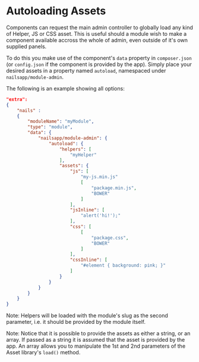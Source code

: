 # Autoloading Assets

Components can request the main admin controller to globally load any kind of Helper, JS or CSS asset. This is useful should a module wish to make a component available accross the whole of admin, even outside of it's own supplied panels.

To do this you make use of the component's `data` property in `composer.json` (or `config.json` if the component is provided by the app). Simply place your desired assets in a property named `autoload`, namespaced under `nailsapp/module-admin`.

The following is an example showing all options:

```json
"extra":
{
    "nails" :
    {
        "moduleName": "myModule",
        "type": "module",
        "data": {
            "nailsapp/module-admin": {
                "autoload": {
                    "helpers": [
                        "myHelper"
                    ],
                    "assets": {
                        "js": [
                            "my-js.min.js"
                            [
                                "package.min.js",
                                "BOWER"
                            ]
                        ],
                        "jsInline": [
                            "alert('hi!');"
                        ],
                        "css": [
                            [
                                "package.css",
                                "BOWER"
                            ]
                        ],
                        "cssInline": [
                            "#element { background: pink; }"
                        ]
                    }
                }
            }
        }
    }
}
```

Note: Helpers will be loaded with the module's slug as the second parameter, i.e. it should be provided by the module itself.

Note: Notice that it is possible to provide the assets as either a string, or an array. If passed as a string it is assumed that the asset is provided by the app. An array allows you to manipulate the 1st and 2nd parameters of the Asset library's `load()` method.
